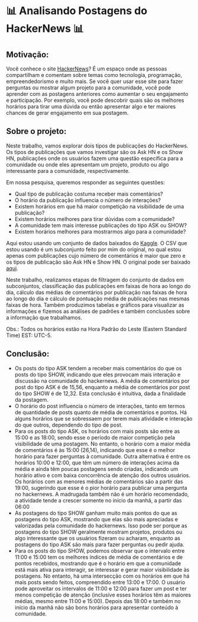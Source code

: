 # 📊 Analisando Postagens do HackerNews 📊

## Motivação: 

Você conhece o site [HackerNews](https://news.ycombinator.com/)? É um espaço onde as pessoas compartilham e comentam sobre temas como tecnologia, programação, empreendedorismo e muito mais. Se você quer usar esse site para fazer perguntas ou mostrar algum projeto para a comunidade, 
você pode aprender com as postagens anteriores como aumentar o seu engajamento e participação. Por exemplo, você pode descobrir quais são os melhores horários para tirar uma dúvida ou então apresentar algo e ter maiores chances de gerar engajamento em sua postagem. 

## Sobre o projeto:

Neste trabalho, vamos explorar dois tipos de publicações do HackerNews. Os tipos de publicações que vamos investigar são os Ask HN e os Show HN, publicações onde os usuários fazem uma questão específica para a comunidade ou onde eles apresentam um projeto, produto ou algo interessante para a comunidade, respectivamente.

Em nossa pesquisa, queremos responder as seguintes questões:

- Qual tipo de publicação costuma receber mais comentários?
- O horário da publicação influencia o número de interações?
- Existem horários em que há maior competição na visibilidade de uma publicação?
- Existem horários melhores para tirar dúvidas com a comunidade?
- A comunidade tem mais interesse publicações do tipo ASK ou SHOW?
- Existem horários melhores para mostrarmos algo para a comunidade?

Aqui estou usando um conjunto de dados baixados do [Kaggle](https://www.kaggle.com/). O CSV que estou usando é um subconjunto feito por mim do original, no qual estou apenas com publicações cujo número de comentários é maior que zero e os tipos de publicação são Ask HN e Show HN. O original pode ser baixado [aqui](https://www.kaggle.com/datasets/santiagobasulto/all-hacker-news-posts-stories-askshow-hn-polls).

Neste trabalho, realizamos etapas de filtragem do conjunto de dados em subconjuntos, classificação das publicações em faixas de hora ao longo do dia, cálculo das médias de comentários por publicação nas faixas de hora ao longo do dia e cálculo de pontuação média de publicações nas mesmas faixas de hora. Também produzimos tabelas e gráficos para visualizar as informações e fizemos as análises de padrões e também conclusões sobre a informação que trabalhamos.

Obs.: Todos os horários estão na Hora Padrão do Leste (Eastern Standard Time) EST: UTC-5.

## Conclusão: 

- Os posts do tipo ASK tendem a receber mais comentários do que os posts do tipo SHOW, indicando que eles provocam mais interação e discussão na comunidade do hackernews. A média de comentários por post do tipo ASK é de 15,56, enquanto a média de comentários por post do tipo SHOW é de 12,32. Esta conclusão é intuitiva, dada a finalidade da postagem.
- O horário do post influencia o número de interações, tanto em termos de quantidade de posts quanto de média de comentários e pontos. Há alguns horários que se sobressaem por terem mais atividade e interação do que outros, dependendo do tipo de post.
- Para os posts do tipo ASK, os horários com mais posts são entre as 15:00 e as 18:00, sendo esse o período de maior competição pela visibilidade de uma postagem. No entanto, o horário com a maior média de comentários é às 15:00 (26,14), indicando que esse é o melhor horário para fazer perguntas à comunidade. Outra alternativa é entre os horários 10:00 e 12:00, que têm um número de interações acima da média e ainda têm poucas postagens sendo criadas, indicando um horário ativo e com baixa concorrência de atenção dos outros usuários. Os horários com as menores médias de comentários são a partir das 19:00, sugerindo que esse é o pior horário para publicar uma pergunta no hackernews. A madrugada também não é um horário recomendado, a atividade tende a crescer somente no início da manhã, a partir das 06:00
- As postagens do tipo SHOW ganham muito mais pontos do que as postagens do tipo ASK, mostrando que elas são mais apreciadas e valorizadas pela comunidade do hackernews. Isso pode ser porque as postagens do tipo SHOW geralmente mostram projetos, produtos ou algo interessante que os usuários fizeram ou acharam, enquanto as postagens do tipo ASK são mais para fazer perguntas ou pedir ajuda.
- Para os posts do tipo SHOW, podemos observar que o intervalo entre 11:00 e 15:00 tem os melhores índices de média de comentários e de pontos recebidos, mostrando que é o horário em que a comunidade está mais ativa para interagir, se interessar e gerar maior visibilidade às postagens. No entanto, há uma intersecção com os horários em que há mais posts sendo feitos, compreendido entre 13:00 e 17:00. O usuário pode aproveitar os intervalos de 11:00 e 12:00 para fazer um post e ter menos competição de atenção (inclusive esses horários têm as maiores médias, mesmo entre 11:00 e 15:00). Depois das 18:00 e também no início da manhã não são bons horários para apresentar conteúdo à comunidade.




